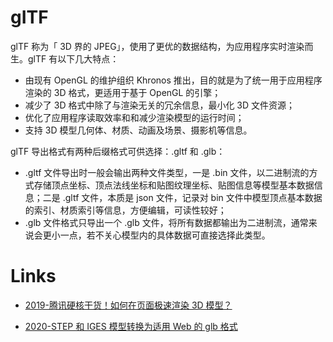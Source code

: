 # gITF

glTF 称为「 3D 界的 JPEG」，使用了更优的数据结构，为应用程序实时渲染而生。glTF 有以下几大特点：

- 由现有 OpenGL 的维护组织 Khronos 推出，目的就是为了统一用于应用程序渲染的 3D 格式，更适用于基于 OpenGL 的引擎；
- 减少了 3D 格式中除了与渲染无关的冗余信息，最小化 3D 文件资源；
- 优化了应用程序读取效率和和减少渲染模型的运行时间；
- 支持 3D 模型几何体、材质、动画及场景、摄影机等信息。

glTF 导出格式有两种后缀格式可供选择：.gltf 和 .glb：

- .gltf 文件导出时一般会输出两种文件类型，一是 .bin 文件，以二进制流的方式存储顶点坐标、顶点法线坐标和贴图纹理坐标、贴图信息等模型基本数据信息；二是 .gltf 文件，本质是 json 文件，记录对 bin 文件中模型顶点基本数据的索引、材质索引等信息，方便编辑，可读性较好；
- .glb 文件格式只导出一个 .glb 文件，将所有数据都输出为二进制流，通常来说会更小一点，若不关心模型内的具体数据可直接选择此类型。

# Links

- [2019-腾讯硬核干货！如何在页面极速渲染 3D 模型？](https://www.uisdc.com/optimizing-3d-model)

- [2020-STEP 和 IGES 模型转换为适用 Web 的 glb 格式](https://blog.wj2015.com/2020/03/08/step%e5%92%8ciges%e6%a8%a1%e5%9e%8b%e8%bd%ac%e6%8d%a2%e4%b8%ba%e9%80%82%e7%94%a8web%e7%9a%84glb%e6%a0%bc%e5%bc%8f/)
